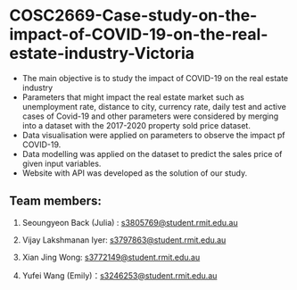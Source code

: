 # COSC2669-Case-study-on-the-impact-of-COVID-19-on-the-real-estate-industry-Victoria

- The main objective is to study the impact of COVID-19 on the real estate industry
- Parameters that might impact the real estate market such as unemployment rate, distance to city, currency rate, daily test and active cases of Covid-19 and other parameters were considered by merging into a dataset with the 2017-2020 property sold price dataset.
- Data visualisation were applied on parameters to observe the impact pf COVID-19.
- Data modelling was applied on the dataset to predict the sales price of given input variables.
- Website with API was developed as the solution of our study.

## Team members:

1. Seoungyeon Back (Julia) : s3805769@student.rmit.edu.au

2. Vijay Lakshmanan Iyer: s3797863@student.rmit.edu.au

3. Xian Jing Wong: s3772149@student.rmit.edu.au

4. Yufei Wang (Emily)：s3246253@student.rmit.edu.au
